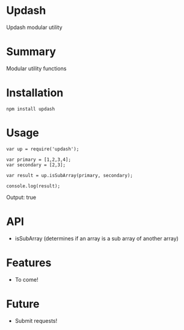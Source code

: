 # Updash
Updash modular utility

# Summary
Modular utility functions

# Installation
```
npm install updash
```

# Usage
```
var up = require('updash');

var primary = [1,2,3,4];
var secondary = [2,3];

var result = up.isSubArray(primary, secondary);

console.log(result);
```
Output: true

# API
- isSubArray  (determines if an array is a sub array of another array)

# Features
- To come!

# Future
- Submit requests!
